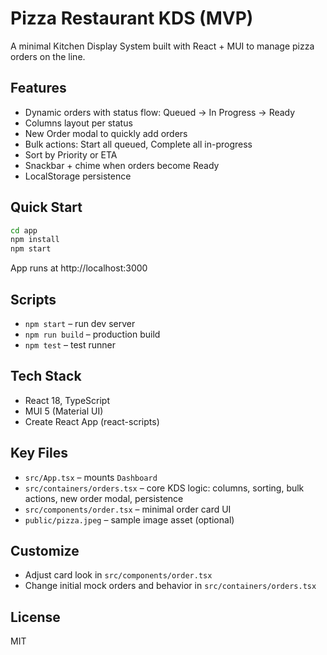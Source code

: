 # Pizza Restaurant KDS (MVP)

A minimal Kitchen Display System built with React + MUI to manage pizza orders on the line.

## Features
- Dynamic orders with status flow: Queued → In Progress → Ready
- Columns layout per status
- New Order modal to quickly add orders
- Bulk actions: Start all queued, Complete all in-progress
- Sort by Priority or ETA
- Snackbar + chime when orders become Ready
- LocalStorage persistence

## Quick Start
```bash
cd app
npm install
npm start
```
App runs at http://localhost:3000

## Scripts
- `npm start` – run dev server
- `npm run build` – production build
- `npm test` – test runner

## Tech Stack
- React 18, TypeScript
- MUI 5 (Material UI)
- Create React App (react-scripts)

## Key Files
- `src/App.tsx` – mounts `Dashboard`
- `src/containers/orders.tsx` – core KDS logic: columns, sorting, bulk actions, new order modal, persistence
- `src/components/order.tsx` – minimal order card UI
- `public/pizza.jpeg` – sample image asset (optional)

## Customize
- Adjust card look in `src/components/order.tsx`
- Change initial mock orders and behavior in `src/containers/orders.tsx`

## License
MIT
